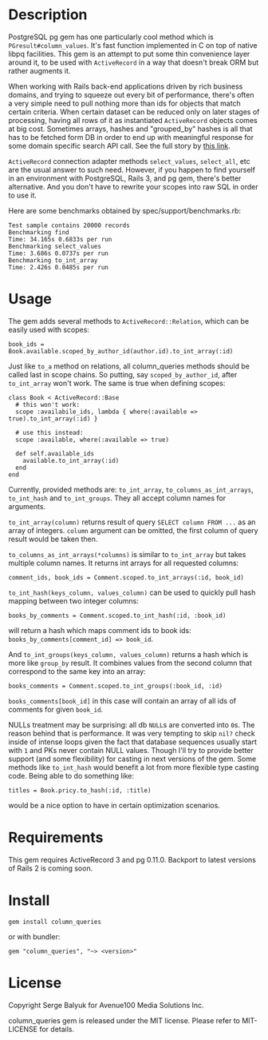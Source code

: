 # Description

PostgreSQL pg gem has one particularly cool method which is `PGresult#column_values`. It's fast function implemented in C on top of native libpq facilities. This gem is an attempt to put some thin convenience layer around it, to be used with `ActiveRecord` in a way that doesn't break ORM but rather augments it.

When working with Rails back-end applications driven by rich business domains, and trying to squeeze out every bit of performance, there's often a very simple need to pull nothing more than ids for objects that match certain criteria. When certain dataset can be reduced only on later stages of processing, having all rows of it as instantiated `ActiveRecord` objects comes at big cost. Sometimes arrays, hashes and "grouped_by" hashes is all that has to be fetched form DB in order to end up with meaningful response for some domain specific search API call. See the full story by [this link](http://complicated-simplicity.com/2011/07/gaining-performance-boost-with-rails-ruby-1-9-postgresql-and-concurrency-sauce/).

`ActiveRecord` connection adapter methods `select_values`, `select_all`, etc are the usual answer to such need. However, if you happen to find yourself in an environment with PostgreSQL, Rails 3, and pg gem, there's better alternative. And you don't have to rewrite your scopes into raw SQL in order to use it.

Here are some benchmarks obtained by spec/support/benchmarks.rb:

    Test sample contains 20000 records
    Benchmarking find
    Time: 34.165s 0.6833s per run
    Benchmarking select_values
    Time: 3.686s 0.0737s per run
    Benchmarking to_int_array
    Time: 2.426s 0.0485s per run

# Usage

The gem adds several methods to `ActiveRecord::Relation`, which can be easily used with scopes:

    book_ids = Book.available.scoped_by_author_id(author.id).to_int_array(:id)

Just like `to_a` method on relations, all column_queries methods should be called last in scope chains. So putting, say `scoped_by_author_id`, after `to_int_array` won't work. The same is true when defining scopes:

    class Book < ActiveRecord::Base
      # this won't work:
      scope :availabile_ids, lambda { where(:available => true).to_int_array(:id) }
      
      # use this instead:
      scope :available, where(:available => true)
      
      def self.available_ids
        available.to_int_array(:id)
      end
    end

Currently, provided methods are: `to_int_array`, `to_columns_as_int_arrays`, `to_int_hash` and `to_int_groups`. They all accept column names for arguments.

`to_int_array(column)` returns result of query `SELECT column FROM ...` as an array of integers. `column` argument can be omitted, the first column of query result would be taken then.

`to_columns_as_int_arrays(*columns)` is similar to `to_int_array` but takes multiple column names. It returns int arrays for all requested columns:

    comment_ids, book_ids = Comment.scoped.to_int_arrays(:id, book_id)

`to_int_hash(keys_column, values_column)` can be used to quickly pull hash mapping between two integer columns:

    books_by_comments = Comment.scoped.to_int_hash(:id, :book_id)

will return a hash which maps comment ids to book ids: `books_by_comments[comment_id] => book_id`.

And `to_int_groups(keys_column, values_column)` returns a hash which is more like `group_by` result. It combines values from the second column that correspond to the same key into an array:

    books_comments = Comment.scoped.to_int_groups(:book_id, :id)

`books_comments[book_id]` in this case will contain an array of all ids of comments for given `book_id`.


NULLs treatment may be surprising: all db `NULL`s are converted into `0`s. The reason behind that is performance. It was very tempting to skip `nil?` check inside of intense loops given the fact that database sequences usually start with `1` and PKs never contain NULL values. Though I'll try to provide better support (and some flexibility) for casting in next versions of the gem. Some methods like `to_int_hash` would benefit a lot from more flexible type casting code. Being able to do something like:

    titles = Book.pricy.to_hash(:id, :title)

would be a nice option to have in certain optimization scenarios.

# Requirements

This gem requires ActiveRecord 3 and pg 0.11.0. Backport to latest versions of Rails 2 is coming soon.

# Install

    gem install column_queries

or with bundler:

    gem "column_queries", "~> <version>"

# License

Copyright Serge Balyuk for Avenue100 Media Solutions Inc.

column_queries gem is released under the MIT license. Please refer to MIT-LICENSE for details.
